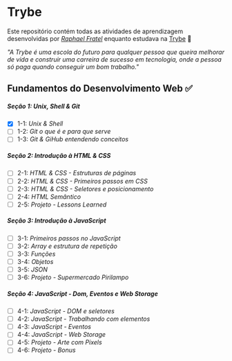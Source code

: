 # Trybe

Este repositório contém todas as atividades de aprendizagem desenvolvidas por _[Raphael Fratel](https://www.linkedin.com/in/raphafratel/)_ enquanto estudava na [Trybe](https://www.betrybe.com/) 🚀

_"A Trybe é uma escola do futuro para qualquer pessoa que queira melhorar de vida e construir uma carreira de sucesso em tecnologia, onde a pessoa só paga quando conseguir um bom trabalho."_

## Fundamentos do Desenvolvimento Web ✅

##### Seção 1: Unix, Shell & Git

- [x] 1-1: _Unix & Shell_
- [ ] 1-2: _Git o que é e para que serve_
- [ ] 1-3: _Git & GiHub entendendo conceitos_ 

##### Seção 2: Introdução à HTML & CSS

- [ ] 2-1: _HTML & CSS - Estruturas de páginas_
- [ ] 2-2: _HTML & CSS - Primeiros passos em CSS_
- [ ] 2-3: _HTML & CSS - Seletores e posicionamento_
- [ ] 2-4: _HTML Semântico_ 
- [ ] 2-5: _Projeto - Lessons Learned_

##### Seção 3: Introdução à JavaScript

- [ ] 3-1: _Primeiros passos no JavaScript_
- [ ] 3-2: _Array e estrutura de repetição_
- [ ] 3-3: _Funções_
- [ ] 3-4: _Objetos_ 
- [ ] 3-5: _JSON_
- [ ] 3-6: _Projeto - Supermercado Pirilampo_

##### Seção 4: JavaScript - Dom, Eventos e Web Storage

- [ ] 4-1: _JavaScript - DOM e seletores_
- [ ] 4-2: _JavaScript - Trabalhando com elementos_
- [ ] 4-3: _JavaScript - Eventos_
- [ ] 4-4: _JavaScript - Web Storage_ 
- [ ] 4-5: _Projeto - Arte com Pixels_
- [ ] 4-6: _Projeto - Bonus_
